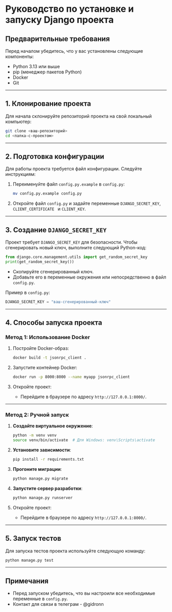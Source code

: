 
# Руководство по установке и запуску Django проекта

## Предварительные требования
Перед началом убедитесь, что у вас установлены следующие компоненты:
- Python 3.13 или выше
- pip (менеджер пакетов Python)
- Docker
- Git

---

## 1. Клонирование проекта
Для начала склонируйте репозиторий проекта на свой локальный компьютер:

```bash
git clone <ваш-репозиторий>
cd <папка-с-проектом>
```

---

## 2. Подготовка конфигурации
Для работы проекта требуется файл конфигурации. Следуйте инструкциям:
1. Переименуйте файл `config.py.example` в `config.py`:
   ```bash
   mv config.py.example config.py
   ```
2. Откройте файл `config.py` и задайте переменные `DJANGO_SECRET_KEY`, `CLIENT_CERTIFICATE ` и `CLIENT_KEY`.

---

## 3. Создание `DJANGO_SECRET_KEY`
Проект требует `DJANGO_SECRET_KEY` для безопасности. Чтобы сгенерировать новый ключ, выполните следующий Python-код:

```python
from django.core.management.utils import get_random_secret_key
print(get_random_secret_key())
```

- Скопируйте сгенерированный ключ.
- Добавьте его в переменные окружения или непосредственно в файл `config.py`.

Пример в `config.py`:
```python
DJANGO_SECRET_KEY = "ваш-сгенерированный-ключ"
```

---

## 4. Способы запуска проекта

### **Метод 1: Использование Docker**

1. Постройте Docker-образ:
   ```bash
   docker build -t jsonrpc_client .
   ```

2. Запустите контейнер Docker:
   ```bash
   docker run -p 8000:8000 --name myapp jsonrpc_client 
   ```

3. Откройте проект:
   - Перейдите в браузере по адресу `http://127.0.0.1:8000/`.

---

### **Метод 2: Ручной запуск**

1. **Создайте виртуальное окружение**:
   ```bash
   python -m venv venv
   source venv/bin/activate  # Для Windows: venv\Scripts\activate
   ```

2. **Установите зависимости**:
   ```bash
   pip install -r requirements.txt
   ```

3. **Прогоните миграции**:
   ```bash
   python manage.py migrate
   ```

4. **Запустите сервер разработки**:
   ```bash
   python manage.py runserver
   ```

5. Откройте проект:
   - Перейдите в браузере по адресу `http://127.0.0.1:8000/`.

---

## 5. Запуск тестов
Для запуска тестов проекта используйте следующую команду:

```bash
python manage.py test
```

---

## Примечания
- Перед запуском убедитесь, что вы настроили все необходимые переменные в `config.py`.
- Контакт для связи в телеграм - @gidronn
